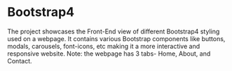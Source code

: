 # Bootstrap4
The project showcases the Front-End view of different Bootstrap4 styling used on a webpage. It contains various Bootstrap components like buttons, modals, carousels, font-icons, etc making it a more interactive and responsive website. Note: the webpage has 3 tabs- Home, About, and Contact.
